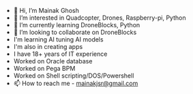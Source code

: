 - 👋 Hi, I’m Mainak Ghosh
- 👀 I’m interested in Quadcopter, Drones, Raspberry-pi, Python
- 🌱 I’m currently learning DroneBlocks, Python
- 💞️ I’m looking to collaborate on DroneBlocks
- I'm learning AI tuning AI models
- I'm also in creating apps
- I have 18+ years of IT experience
- Worked on Oracle database
- Worked on Pega BPM
- Worked on Shell scripting/DOS/Powershell
- 📫 How to reach me - mainakjsr@gmail.com

<!---
MainakJSR/MainakJSR is a ✨ special ✨ repository because its `README.md` (this file) appears on your GitHub profile.
You can click the Preview link to take a look at your changes.
--->
